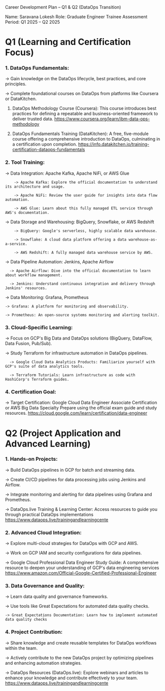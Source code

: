 Career Development Plan – Q1 & Q2 (DataOps Transition)

Name: Saravana Lokesh
Role: Graduate Engineer Trainee
Assessment Period: Q1 2025 – Q2 2025

# Q1 (Learning and Certification Focus)

### 1. DataOps Fundamentals: 

-> Gain knowledge on the DataOps lifecycle, best practices, and core principles.

-> Complete foundational courses on DataOps from platforms like Coursera or DataKitchen.

1. DataOps Methodology Course (Coursera): This course introduces best practices for defining a repeatable and business-oriented framework to deliver trusted data. 
https://www.coursera.org/learn/ibm-data-ops-methodology

2. DataOps Fundamentals Training (DataKitchen): A free, five-module course offering a comprehensive introduction to DataOps, culminating in a certification upon completion.
https://info.datakitchen.io/training-certification-dataops-fundamentals

### 2. Tool Training:

-> Data Integration: Apache Kafka, Apache NiFi, or AWS Glue

        -> Apache Kafka: Explore the official documentation to understand its architecture and usage.
        
        -> Apache NiFi: Review the user guide for insights into data flow automation.
        
        -> AWS Glue: Learn about this fully managed ETL service through AWS's documentation.


-> Data Storage and Warehousing: BigQuery, Snowflake, or AWS Redshift

        -> BigQuery: Google's serverless, highly scalable data warehouse.
        
        -> Snowflake: A cloud data platform offering a data warehouse-as-a-service.

        -> AWS Redshift: A fully managed data warehouse service by AWS.

-> Data Pipeline Automation: Jenkins, Apache Airflow

      -> Apache Airflow: Dive into the official documentation to learn about workflow management.
      
      -> Jenkins: Understand continuous integration and delivery through Jenkins' resources.

-> Data Monitoring: Grafana, Prometheus

    -> Grafana: A platform for monitoring and observability.
        
    -> Prometheus: An open-source systems monitoring and alerting toolkit.

### 3. Cloud-Specific Learning:

-> Focus on GCP's Big Data and DataOps solutions (BigQuery, DataFlow, Data Fusion, Pub/Sub).

-> Study Terraform for infrastructure automation in DataOps pipelines.

      -> Google Cloud Data Analytics Products: Familiarize yourself with GCP's suite of data analytics tools.

      -> Terraform Tutorials: Learn infrastructure as code with HashiCorp's Terraform guides.

### 4. Certification Goal:

-> Target Certification: Google Cloud Data Engineer Associate Certification or AWS Big Data Specialty
 Prepare using the official exam guide and study resources. 
https://cloud.google.com/learn/certification/data-engineer


# Q2 (Project Application and Advanced Learning)

### 1. Hands-on Projects:

-> Build DataOps pipelines in GCP for batch and streaming data.

-> Create CI/CD pipelines for data processing jobs using Jenkins and Airflow.

-> Integrate monitoring and alerting for data pipelines using Grafana and Prometheus.


-> DataOps.live Training & Learning Center: Access resources to guide you through practical DataOps implementations
https://www.dataops.live/trainingandlearningcente

### 2. Advanced Cloud Integration:

-> Explore multi-cloud strategies for DataOps with GCP and AWS.

-> Work on GCP IAM and security configurations for data pipelines.

-> Google Cloud Professional Data Engineer Study Guide: A comprehensive resource to deepen your understanding of GCP's data engineering services
https://www.amazon.com/Official-Google-Certified-Professional-Engineer

### 3. Data Governance and Quality:

-> Learn data quality and governance frameworks.

-> Use tools like Great Expectations for automated data quality checks.

    -> Great Expectations Documentation: Learn how to implement automated data quality checks

### 4. Project Contribution:

-> Share knowledge and create reusable templates for DataOps workflows within the team.

-> Actively contribute to the new DataOps project by optimizing pipelines and enhancing automation strategies.

-> DataOps Resources (DataOps.live): Explore webinars and articles to enhance your knowledge and contribute effectively to your team. 
https://www.dataops.live/trainingandlearningcente

